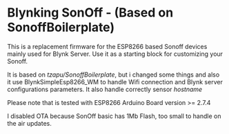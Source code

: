 # Blynking SonOff - (Based on SonoffBoilerplate)

This is a replacement firmware for the ESP8266 based Sonoff devices mainly used for Blynk Server.
Use it as a starting block for customizing your Sonoff.

It is based on *tzapu/SonoffBoilerplate*, but i changed some things and also it use BlynkSimpleEsp8266_WM to handle Wifi connection and Blynk server configurations parameters.
It also handle correctly sensor *hostname*

Please note that is tested with ESP8266 Arduino Board version >= 2.7.4

I disabled OTA because SonOff basic has 1Mb Flash, too small to handle on the air updates.
